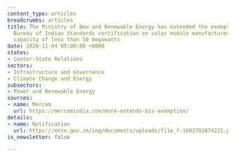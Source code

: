 ```yaml
---
content_type: articles
breadcrumbs: articles
title: The Ministry of New and Renewable Energy has extended the exemption for the
  Bureau of Indian Standards certification on solar module manufacturers with a production
  capacity of less than 50 megawatts
date: 2020-11-04 05:00:00 +0000
states:
- Center-State Relations
sectors:
- Infrastructure and Governance
- Climate Change and Energy
subsectors:
- Power and Renewable Energy
sources:
- name: Mercom
  url: https://mercomindia.com/mnre-extends-bis-exemption/
details:
- name: Notification
  url: https://mnre.gov.in/img/documents/uploads/file_f-1603702874221.pdf
is_newsletter: false

---
```

